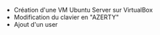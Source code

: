 - Création d'une VM Ubuntu Server sur VirtualBox
- Modification du clavier en "AZERTY"
- Ajout d'un user